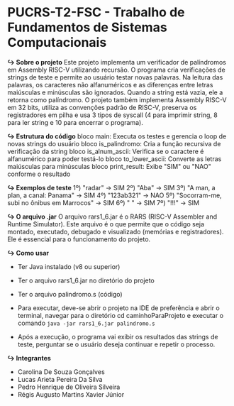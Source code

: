 # PUCRS-T2-FSC - Trabalho de Fundamentos de Sistemas Computacionais 

**↪ Sobre o projeto**
Este projeto implementa um verificador de palíndromos em Assembly RISC-V utilizando recursão. O programa cria verificações de strings de teste e permite ao usuário testar novas palavras. Na leitura das palavras, os caracteres não alfanuméricos e as diferenças entre letras maiúsculas e minúsculas são ignorados. Quando a string está vazia, ele a retorna como palíndromo. O projeto também implementa Assembly RISC-V em 32 bits, utiliza as convenções padrão de RISC-V, preserva os registradores em pilha e usa 3 tipos de syscall (4 para imprimir string, 8 para ler string e 10 para encerrar o programa).

**↪ Estrutura do código**
bloco main: Executa os testes e gerencia o loop de novas strings do usuário
bloco is_palindromo: Cria a função recursiva de verificação da string
bloco is_alnum_ascii: Verifica se o caractere é alfanumérico para poder testá-lo
bloco to_lower_ascii: Converte as letras maiúsculas para minúsculas
bloco print_result: Exibe "SIM" ou "NAO" conforme o resultado

**↪ Exemplos de teste**
1º) "radar" -> SIM
2º) "Aba" -> SIM
3º) "A man, a plan, a canal: Panama" → SIM
4º) "123ab321" → NAO
5º) "Socorram-me, subi no ônibus em Marrocos" → SIM
6º) " " → SIM
7º) "!!!" → SIM

**↪ O arquivo .jar**
O arquivo rars1_6.jar é o RARS (RISC-V Assembler and Runtime Simulator). Este arquivo é o que permite que o código seja montado, executado, debugado e visualizado (memórias e registradores). Ele é essencial para o funcionamento do projeto.

**↪ Como usar**
- Ter Java instalado (v8 ou superior)
- Ter o arquivo rars1_6.jar no diretório do projeto
- Ter o arquivo palindromo.s (código)
  
- Para executar, deve-se abrir o projeto na IDE de preferência e abrir o terminal, navegar para o diretório cd caminhoParaProjeto e executar o comando `java -jar rars1_6.jar palindromo.s`
- Após a execução, o programa vai exibir os resultados das strings de teste, perguntar se o usuário deseja continuar e repetir o processo.

**↪ Integrantes**
- Carolina De Souza Gonçalves
- Lucas Arieta Pereira Da Silva
- Pedro Henrique de Oliveira Silveira
- Régis Augusto Martins Xavier Júnior
